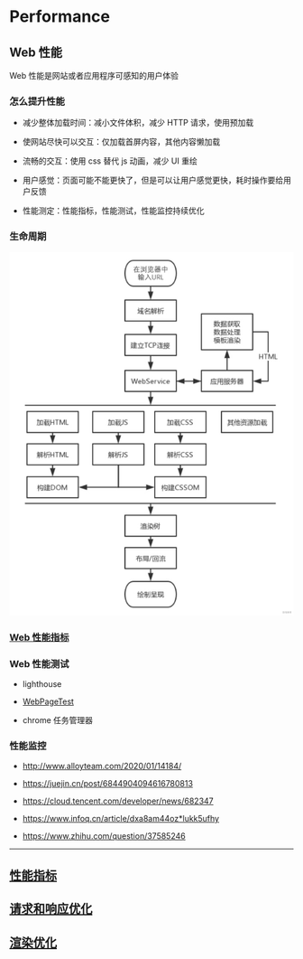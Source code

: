 # Performance

## Web 性能

Web 性能是网站或者应用程序可感知的用户体验

### 怎么提升性能

- 减少整体加载时间：减小文件体积，减少 HTTP 请求，使用预加载

- 使网站尽快可以交互：仅加载首屏内容，其他内容懒加载

- 流畅的交互：使用 css 替代 js 动画，减少 UI 重绘

- 用户感觉：页面可能不能更快了，但是可以让用户感觉更快，耗时操作要给用户反馈

- 性能测定：性能指标，性能测试，性能监控持续优化

### 生命周期

<img src='./img/生命周期.jpg'>

### [Web 性能指标](./性能指标.md)

### Web 性能测试

- lighthouse

- [WebPageTest](https://www.webpagetest.org/) 

- chrome 任务管理器

### 性能监控

- http://www.alloyteam.com/2020/01/14184/

- https://juejin.cn/post/6844904094616780813

- https://cloud.tencent.com/developer/news/682347

- https://www.infoq.cn/article/dxa8am44oz*lukk5ufhy

- https://www.zhihu.com/question/37585246

---

## [性能指标](./性能指标.md)

## [请求和响应优化](./请求和响应优化.md)

## [渲染优化](./渲染优化.md)

